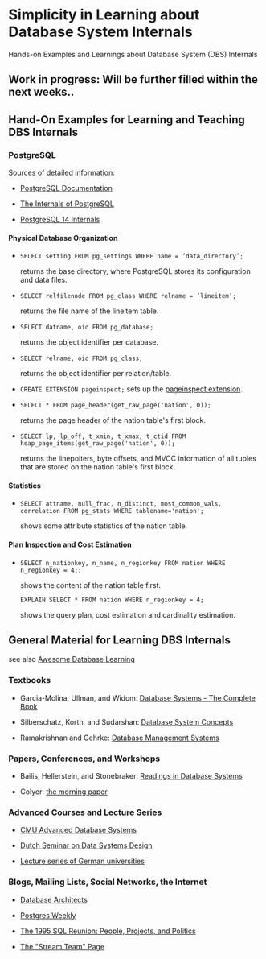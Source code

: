 # Simplicity in Learning about Database System Internals
Hands-on Examples and Learnings about Database System (DBS) Internals

## Work in progress: Will be further filled within the next weeks..


## Hand-On Examples for Learning and Teaching DBS Internals

### PostgreSQL

Sources of detailed information:

* [PostgreSQL Documentation](https://www.postgresql.org/docs/current/index.html)

* [The Internals of PostgreSQL](https://www.interdb.jp/pg/)

* [PostgreSQL 14 Internals](https://postgrespro.com/community/books/internals)

#### Physical Database Organization

* ```SELECT setting FROM pg_settings WHERE name = ’data_directory’;```

  returns the base directory, where PostgreSQL stores its configuration and data files.

* ```SELECT relfilenode FROM pg_class WHERE relname = ’lineitem’;```
  
  returns the file name of the lineitem table.

* ```SELECT datname, oid FROM pg_database;```

   returns the object identifier per database.

* ```SELECT relname, oid FROM pg_class;```

  returns the object identifier per relation/table.

* ```CREATE EXTENSION pageinspect;``` sets up the [pageinspect extension](https://www.postgresql.org/docs/current/pageinspect.html).

* ```SELECT * FROM page_header(get_raw_page('nation', 0));```

  returns the page header of the nation table's first block.

* ```SELECT lp, lp_off, t_xmin, t_xmax, t_ctid FROM heap_page_items(get_raw_page('nation', 0));```

  returns the linepoiters, byte offsets, and MVCC information of all tuples that are stored on the nation table's first block.

#### Statistics

* ```SELECT attname, null_frac, n_distinct, most_common_vals, correlation FROM pg_stats WHERE tablename='nation';```

  shows some attribute statistics of the nation table.

#### Plan Inspection and Cost Estimation

* ```SELECT n_nationkey, n_name, n_regionkey FROM nation WHERE n_regionkey = 4;;```
  
  shows the content of the nation table first.

  ```EXPLAIN SELECT * FROM nation WHERE n_regionkey = 4;```
  
  shows the query plan, cost estimation and cardinality estimation.



## General Material for Learning DBS Internals

see also [Awesome Database Learning](https://github.com/pingcap/awesome-database-learning)

### Textbooks

* Garcia-Molina, Ullman, and Widom: [Database Systems - The Complete Book](http://infolab.stanford.edu/~ullman/dscb.html)

* Silberschatz, Korth, and Sudarshan: [Database System Concepts](https://www.db-book.com/)

* Ramakrishnan and Gehrke: [Database Management Systems](https://pages.cs.wisc.edu/~dbbook/)

### Papers, Conferences, and Workshops

* Bailis, Hellerstein, and Stonebraker: [Readings in Database Systems](http://www.redbook.io)

* Colyer: [the morning paper](https://blog.acolyer.org/)

### Advanced Courses and Lecture Series

* [CMU Advanced Database Systems](https://15721.courses.cs.cmu.edu/)

* [Dutch Seminar on Data Systems Design](https://dsdsd.da.cwi.nl/)

* [Lecture series of German universities](https://hpi.de/rabl/teaching/winter-term-2023-24/lecture-series-on-database-research.html)

### Blogs, Mailing Lists, Social Networks, the Internet

* [Database Architects](http://databasearchitects.blogspot.com/)

* [Postgres Weekly](https://postgresweekly.com/)

* [The 1995 SQL Reunion: People, Projects, and Politics](https://www.mcjones.org/System_R/SQL_Reunion_95/sqlr95.html)

* [The "Stream Team" Page](http://infolab.stanford.edu/sdt/)
